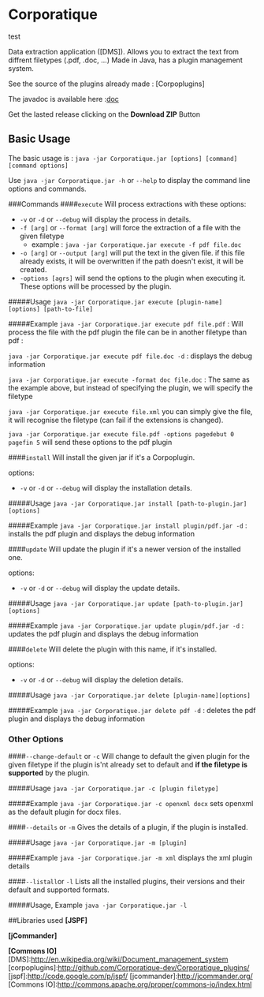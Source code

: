 Corporatique
====================

test

Data extraction application ([DMS]). Allows you to extract the text from diffrent filetypes (.pdf, .doc, ...)
Made in Java, has a plugin management system.

See the source of the plugins already made : [Corpoplugins]

The javadoc is available here :[doc](http://corporatique-dev.github.io/Corporatique/)

Get the lasted release clicking on the **Download ZIP** Button

## Basic Usage
The basic usage is :
`java -jar Corporatique.jar [options] [command] [command options]`

Use `java -jar Corporatique.jar -h` or `--help` to display the command line options and commands.

###Commands
####`execute`
Will process extractions with these options:

  * `-v` or `-d` or `--debug` will display the process in details.
  * `-f [arg]` or `--format [arg]` will force the extraction of a file with the given filetype
    * example : `java -jar Corporatique.jar execute -f pdf file.doc`
  * `-o [arg]` or `--output [arg]` will put the text in the given file. if this file already exists, it will be overwritten if the path doesn't exist, it will be created.
  * `-options [agrs]` will send the options to the plugin when executing it. These options will be processed by the plugin.

#####Usage
`java -jar Corporatique.jar execute [plugin-name] [options] [path-to-file]`

#####Example
`java -jar Corporatique.jar execute pdf file.pdf` : Will process the file with the pdf plugin the file can be in another filetype than pdf :

`java -jar Corporatique.jar execute pdf file.doc -d` : displays the debug information

`java -jar Corporatique.jar execute -format doc file.doc` : The same as the example above, but instead of specifying the plugin, we will specify the filetype

`java -jar Corporatique.jar execute file.xml` you can simply give the file, it will recognise the filetype (can fail if the extensions is changed).

`java -jar Corporatique.jar execute file.pdf -options pagedebut 0 pagefin 5` will send these options to the pdf plugin

####`install`
Will install the given jar if it's a Corpoplugin.

options:
  * `-v` or `-d` or `--debug` will display the installation details.

#####Usage
`java -jar Corporatique.jar install [path-to-plugin.jar][options]`

#####Example
`java -jar Corporatique.jar install plugin/pdf.jar -d` : installs the pdf plugin and displays the debug information

####`update`
Will update the plugin if it's a newer version of the installed one.

options:
  * `-v` or `-d` or `--debug` will display the update details.

#####Usage
`java -jar Corporatique.jar update [path-to-plugin.jar][options]`

#####Example
`java -jar Corporatique.jar update plugin/pdf.jar -d` : updates the pdf plugin and displays the debug information

####`delete`
Will delete the plugin with this name, if it's installed.

options:
  * `-v` or `-d` or `--debug` will display the deletion details.

#####Usage
`java -jar Corporatique.jar delete [plugin-name][options]`

#####Example
`java -jar Corporatique.jar delete pdf -d` : deletes the pdf plugin and displays the debug information

### Other Options
####`--change-default` or `-c`
Will change to default the given plugin for the given filetype if the plugin is'nt already set to default and **if the filetype is supported** by the plugin.

#####Usage
`java -jar Corporatique.jar -c [plugin filetype]`

#####Example
`java -jar Corporatique.jar -c openxml docx` sets openxml as the default plugin for docx files.

####`--details` or `-m`
Gives the details of a plugin, if the plugin is installed.

#####Usage
`java -jar Corporatique.jar -m [plugin]`

#####Example
`java -jar Corporatique.jar -m xml` displays the xml plugin details

####`--listall`or `-l`
Lists all the installed plugins, their versions and their default and supported formats.

#####Usage, Example
`java -jar Corporatique.jar -l`

##Libraries used
**[JSPF]** 

**[jCommander]**

**[Commons IO]**
[DMS]:http://en.wikipedia.org/wiki/Document_management_system
[corpoplugins]:http://github.com/Corporatique-dev/Corporatique_plugins/
[jspf]:http://code.google.com/p/jspf/
[jcommander]:http://jcommander.org/
[Commons IO]:http://commons.apache.org/proper/commons-io/index.html
